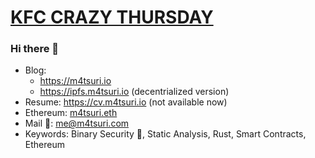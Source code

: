 # [KFC CRAZY THURSDAY](https://m4tsuri.io/hidden/kfc_crazy_thu/index.html)

### Hi there 👋

- Blog: 
  - https://m4tsuri.io
  - https://ipfs.m4tsuri.io (decentrialized version)
- Resume: https://cv.m4tsuri.io (not available now)
- Ethereum: [m4tsuri.eth](https://etherscan.io/address/0x8f28da6ff26e782cb0495e581fadbcec320a4769)
- Mail 📧: me@m4tsuri.com
- Keywords: Binary Security 🔐, Static Analysis, Rust, Smart Contracts, Ethereum

<!--
**M4tsuri/M4tsuri** is a ✨ _special_ ✨ repository because its `README.md` (this file) appears on your GitHub profile.

Here are some ideas to get you started:

- 🔭 I’m currently working on ...
- 🌱 I’m currently learning ...
- 👯 I’m looking to collaborate on ...
- 🤔 I’m looking for help with ...
- 💬 Ask me about ...
- 📫 How to reach me: ...
- 😄 Pronouns: ...
- ⚡ Fun fact: ...
-->
